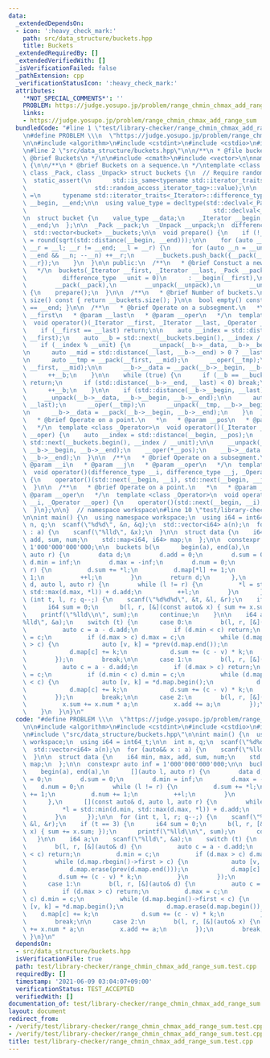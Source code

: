 ```yaml
---
data:
  _extendedDependsOn:
  - icon: ':heavy_check_mark:'
    path: src/data_structure/buckets.hpp
    title: Buckets
  _extendedRequiredBy: []
  _extendedVerifiedWith: []
  _isVerificationFailed: false
  _pathExtension: cpp
  _verificationStatusIcon: ':heavy_check_mark:'
  attributes:
    '*NOT_SPECIAL_COMMENTS*': ''
    PROBLEM: https://judge.yosupo.jp/problem/range_chmin_chmax_add_range_sum
    links:
    - https://judge.yosupo.jp/problem/range_chmin_chmax_add_range_sum
  bundledCode: "#line 1 \"test/library-checker/range_chmin_chmax_add_range_sum.test.cpp\"\
    \n#define PROBLEM \\\n  \"https://judge.yosupo.jp/problem/range_chmin_chmax_add_range_sum\"\
    \n\n#include <algorithm>\n#include <cstdint>\n#include <cstdio>\n#include <map>\n\
    \n#line 2 \"src/data_structure/buckets.hpp\"\n\n/**\n * @file buckets.hpp\n *\
    \ @brief Buckets\n */\n\n#include <cmath>\n#include <vector>\n\nnamespace workspace\
    \ {\n\n/**\n * @brief Buckets on a sequence.\n */\ntemplate <class _Iterator,\
    \ class _Pack, class _Unpack> struct buckets {\n  // Require random access.\n\
    \  static_assert(\n      std::is_same<typename std::iterator_traits<_Iterator>::iterator_category,\n\
    \                   std::random_access_iterator_tag>::value);\n\n  using difference_type\
    \ =\n      typename std::iterator_traits<_Iterator>::difference_type;\n\n  _Iterator\
    \ __begin, __end;\n\n  using value_type = decltype(std::declval<_Pack>()(std::declval<_Iterator>(),\n\
    \                                                    std::declval<_Iterator>()));\n\
    \n  struct bucket {\n    value_type __data;\n    _Iterator __begin;\n    _Iterator\
    \ __end;\n  };\n\n  _Pack __pack;\n  _Unpack __unpack;\n  difference_type __unit;\n\
    \  std::vector<bucket> __buckets;\n\n  void prepare() {\n    if (!__unit) __unit\
    \ = round(sqrt(std::distance(__begin, __end)));\n\n    for (auto __l = __begin,\
    \ __r = __l; __r != __end; __l = __r) {\n      for (auto __n = __unit; __r !=\
    \ __end && __n; --__n) ++__r;\n      __buckets.push_back({__pack(__l, __r), __l,\
    \ __r});\n    }\n  }\n\n public:\n  /**\n   * @brief Constuct a new buckets object.\n\
    \   */\n  buckets(_Iterator __first, _Iterator __last, _Pack __pack, _Unpack __unpack,\n\
    \          difference_type __unit = 0)\n      : __begin(__first),\n        __end(__last),\n\
    \        __pack(__pack),\n        __unpack(__unpack),\n        __unit(__unit)\
    \ {\n    prepare();\n  }\n\n  /**\n   * @brief Number of buckets.\n   */\n  auto\
    \ size() const { return __buckets.size(); }\n\n  bool empty() const { return __begin\
    \ == __end; }\n\n  /**\n   * @brief Operate on a subsegment.\n   *\n   * @param\
    \ __first\n   * @param __last\n   * @param __oper\n   */\n  template <class _Operator>\n\
    \  void operator()(_Iterator __first, _Iterator __last, _Operator __oper) {\n\
    \    if (__first == __last) return;\n\n    auto __index = std::distance(__begin,\
    \ __first);\n    auto __b = std::next(__buckets.begin(), __index / __unit);\n\n\
    \    if (__index % __unit) {\n      __unpack(__b->__data, __b->__begin, __b->__end);\n\
    \n      auto __mid = std::distance(__last, __b->__end) > 0 ? __last : __b->__end;\n\
    \n      auto __tmp = __pack(__first, __mid);\n      __oper(__tmp);\n      __unpack(__tmp,\
    \ __first, __mid);\n\n      __b->__data = __pack(__b->__begin, __b->__end);\n\
    \      ++__b;\n    }\n\n    while (true) {\n      if (__b == __buckets.end())\
    \ return;\n      if (std::distance(__b->__end, __last) < 0) break;\n\n      __oper(__b->__data);\n\
    \      ++__b;\n    }\n\n    if (std::distance(__b->__begin, __last) > 0) {\n \
    \     __unpack(__b->__data, __b->__begin, __b->__end);\n\n      auto __tmp = __pack(__b->__begin,\
    \ __last);\n      __oper(__tmp);\n      __unpack(__tmp, __b->__begin, __last);\n\
    \n      __b->__data = __pack(__b->__begin, __b->__end);\n    }\n  }\n\n  /**\n\
    \   * @brief Operate on a point.\n   *\n   * @param __pos\n   * @param __oper\n\
    \   */\n  template <class _Operator>\n  void operator()(_Iterator __pos, _Operator\
    \ __oper) {\n    auto __index = std::distance(__begin, __pos);\n    auto __b =\
    \ std::next(__buckets.begin(), __index / __unit);\n\n    __unpack(__b->__data,\
    \ __b->__begin, __b->__end);\n    __oper(*__pos);\n    __b->__data = __pack(__b->__begin,\
    \ __b->__end);\n  }\n\n  /**\n   * @brief Operate on a subsegment.\n   *\n   *\
    \ @param __i\n   * @param __j\n   * @param __oper\n   */\n  template <class _Operator>\n\
    \  void operator()(difference_type __i, difference_type __j, _Operator __oper)\
    \ {\n    operator()(std::next(__begin, __i), std::next(__begin, __j), __oper);\n\
    \  }\n\n  /**\n   * @brief Operate on a point.\n   *\n   * @param __pos\n   *\
    \ @param __oper\n   */\n  template <class _Operator>\n  void operator()(difference_type\
    \ __i, _Operator __oper) {\n    operator()(std::next(__begin, __i), __oper);\n\
    \  }\n};\n\n}  // namespace workspace\n#line 10 \"test/library-checker/range_chmin_chmax_add_range_sum.test.cpp\"\
    \n\nint main() {\n  using namespace workspace;\n  using i64 = int64_t;\n\n  int\
    \ n, q;\n  scanf(\"%d%d\", &n, &q);\n  std::vector<i64> a(n);\n  for (auto&& x\
    \ : a) {\n    scanf(\"%lld\", &x);\n  }\n\n  struct data {\n    i64 min, max,\
    \ add, sum, num;\n    std::map<i64, i64> map;\n  };\n\n  constexpr auto inf =\
    \ 1'000'000'000'000;\n\n  buckets b(\n      begin(a), end(a),\n      [](auto l,\
    \ auto r) {\n        data d;\n        d.add = 0;\n        d.sum = 0;\n       \
    \ d.min = inf;\n        d.max = -inf;\n        d.num = 0;\n        while (l !=\
    \ r) {\n          d.sum += *l;\n          d.map[*l] += 1;\n          d.num +=\
    \ 1;\n          ++l;\n        }\n        return d;\n      },\n      [](const auto&\
    \ d, auto l, auto r) {\n        while (l != r) {\n          *l = std::min(d.min,\
    \ std::max(d.max, *l)) + d.add;\n          ++l;\n        }\n      });\n\n  for\
    \ (int t, l, r; q--;) {\n    scanf(\"%d%d%d\", &t, &l, &r);\n    if (t == 3) {\n\
    \      i64 sum = 0;\n      b(l, r, [&](const auto& x) { sum += x.sum; });\n  \
    \    printf(\"%lld\\n\", sum);\n      continue;\n    }\n\n    i64 a;\n    scanf(\"\
    %lld\", &a);\n    switch (t) {\n      case 0:\n        b(l, r, [&](auto& d) {\n\
    \          auto c = a - d.add;\n          if (d.min < c) return;\n          d.min\
    \ = c;\n          if (d.max > c) d.max = c;\n          while (d.map.rbegin()->first\
    \ > c) {\n            auto [v, k] = *prev(d.map.end());\n            d.map.erase(prev(d.map.end()));\n\
    \            d.map[c] += k;\n            d.sum += (c - v) * k;\n          }\n\
    \        });\n        break;\n\n      case 1:\n        b(l, r, [&](auto& d) {\n\
    \          auto c = a - d.add;\n          if (d.max > c) return;\n          d.max\
    \ = c;\n          if (d.min < c) d.min = c;\n          while (d.map.begin()->first\
    \ < c) {\n            auto [v, k] = *d.map.begin();\n            d.map.erase(d.map.begin());\n\
    \            d.map[c] += k;\n            d.sum += (c - v) * k;\n          }\n\
    \        });\n        break;\n\n      case 2:\n        b(l, r, [&](auto& x) {\n\
    \          x.sum += x.num * a;\n          x.add += a;\n        });\n        break;\n\
    \    }\n  }\n}\n"
  code: "#define PROBLEM \\\n  \"https://judge.yosupo.jp/problem/range_chmin_chmax_add_range_sum\"\
    \n\n#include <algorithm>\n#include <cstdint>\n#include <cstdio>\n#include <map>\n\
    \n#include \"src/data_structure/buckets.hpp\"\n\nint main() {\n  using namespace\
    \ workspace;\n  using i64 = int64_t;\n\n  int n, q;\n  scanf(\"%d%d\", &n, &q);\n\
    \  std::vector<i64> a(n);\n  for (auto&& x : a) {\n    scanf(\"%lld\", &x);\n\
    \  }\n\n  struct data {\n    i64 min, max, add, sum, num;\n    std::map<i64, i64>\
    \ map;\n  };\n\n  constexpr auto inf = 1'000'000'000'000;\n\n  buckets b(\n  \
    \    begin(a), end(a),\n      [](auto l, auto r) {\n        data d;\n        d.add\
    \ = 0;\n        d.sum = 0;\n        d.min = inf;\n        d.max = -inf;\n    \
    \    d.num = 0;\n        while (l != r) {\n          d.sum += *l;\n          d.map[*l]\
    \ += 1;\n          d.num += 1;\n          ++l;\n        }\n        return d;\n\
    \      },\n      [](const auto& d, auto l, auto r) {\n        while (l != r) {\n\
    \          *l = std::min(d.min, std::max(d.max, *l)) + d.add;\n          ++l;\n\
    \        }\n      });\n\n  for (int t, l, r; q--;) {\n    scanf(\"%d%d%d\", &t,\
    \ &l, &r);\n    if (t == 3) {\n      i64 sum = 0;\n      b(l, r, [&](const auto&\
    \ x) { sum += x.sum; });\n      printf(\"%lld\\n\", sum);\n      continue;\n \
    \   }\n\n    i64 a;\n    scanf(\"%lld\", &a);\n    switch (t) {\n      case 0:\n\
    \        b(l, r, [&](auto& d) {\n          auto c = a - d.add;\n          if (d.min\
    \ < c) return;\n          d.min = c;\n          if (d.max > c) d.max = c;\n  \
    \        while (d.map.rbegin()->first > c) {\n            auto [v, k] = *prev(d.map.end());\n\
    \            d.map.erase(prev(d.map.end()));\n            d.map[c] += k;\n   \
    \         d.sum += (c - v) * k;\n          }\n        });\n        break;\n\n\
    \      case 1:\n        b(l, r, [&](auto& d) {\n          auto c = a - d.add;\n\
    \          if (d.max > c) return;\n          d.max = c;\n          if (d.min <\
    \ c) d.min = c;\n          while (d.map.begin()->first < c) {\n            auto\
    \ [v, k] = *d.map.begin();\n            d.map.erase(d.map.begin());\n        \
    \    d.map[c] += k;\n            d.sum += (c - v) * k;\n          }\n        });\n\
    \        break;\n\n      case 2:\n        b(l, r, [&](auto& x) {\n          x.sum\
    \ += x.num * a;\n          x.add += a;\n        });\n        break;\n    }\n \
    \ }\n}\n"
  dependsOn:
  - src/data_structure/buckets.hpp
  isVerificationFile: true
  path: test/library-checker/range_chmin_chmax_add_range_sum.test.cpp
  requiredBy: []
  timestamp: '2021-06-09 03:04:07+09:00'
  verificationStatus: TEST_ACCEPTED
  verifiedWith: []
documentation_of: test/library-checker/range_chmin_chmax_add_range_sum.test.cpp
layout: document
redirect_from:
- /verify/test/library-checker/range_chmin_chmax_add_range_sum.test.cpp
- /verify/test/library-checker/range_chmin_chmax_add_range_sum.test.cpp.html
title: test/library-checker/range_chmin_chmax_add_range_sum.test.cpp
---
```

